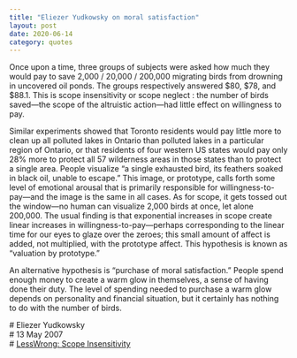 ```yaml
---
title: "Eliezer Yudkowsky on moral satisfaction"
layout: post
date: 2020-06-14
category: quotes
---
```



Once upon a time, three groups of subjects were asked how much they would pay to save 2,000 / 20,000 / 200,000 migrating birds from drowning in uncovered oil ponds. The groups respectively answered $80, $78, and $88.1. This is scope insensitivity or scope neglect : the number of birds saved—the scope of the altruistic action—had little effect on willingness to pay.

Similar experiments showed that Toronto residents would pay little more to clean up all polluted lakes in Ontario than polluted lakes in a particular region of Ontario, or that residents of four western US states would pay only 28% more to protect all 57 wilderness areas in those states than to protect a single area. People visualize “a single exhausted bird, its feathers soaked in black oil, unable to escape.” This image, or prototype, calls forth some level of emotional arousal that is primarily responsible for willingness-to-pay—and the image is the same in all cases. As for scope, it gets tossed out the window—no human can visualize 2,000 birds at once, let alone 200,000. The usual finding is that exponential increases in scope create linear increases in willingness-to-pay—perhaps corresponding to the linear time for our eyes to glaze over the zeroes; this small amount of affect is added, not multiplied, with the prototype affect. This hypothesis is known as “valuation by prototype.”

An alternative hypothesis is “purchase of moral satisfaction.” People spend enough money to create a warm glow in themselves, a sense of having done their duty. The level of spending needed to purchase a warm glow depends on personality and financial situation, but it certainly has nothing to do with the number of birds.

\# Eliezer Yudkowsky\
\# 13 May 2007\
\# [LessWrong: Scope Insensitivity](https://www.lesswrong.com/posts/2ftJ38y9SRBCBsCzy/scope-insensitivity)
